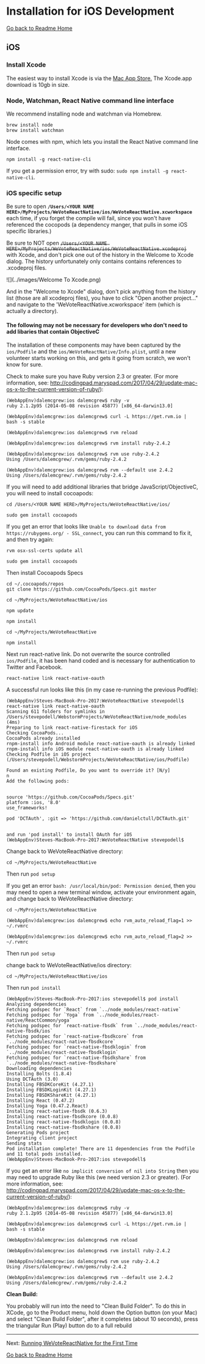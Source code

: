 # Installation for iOS Development
[Go back to Readme Home](../../README.md)

## iOS

### Install Xcode

The easiest way to install Xcode is via the
<a href="https://itunes.apple.com/us/app/xcode/id497799835?mt=12" target="_blank">Mac App Store.</a>  The Xcode.app download is 10gb in size.

### Node, Watchman, React Native command line interface

We recommend installing node and watchman via Homebrew.

    brew install node
    brew install watchman

Node comes with npm, which lets you install the React Native command line interface.

    npm install -g react-native-cli

If you get a permission error, try with sudo: `sudo npm install -g react-native-cli`.

### iOS specific setup
 


Be sure to open **`/Users/<YOUR NAME HERE>/MyProjects/WeVoteReactNative/ios/WeVoteReactNative.xcworkspace`** each time, if
you forget the compile will fail, since you won't have referenced the cocopods (a dependency manger, that pulls in some iOS 
specific libraries.)

Be sure to NOT open ~~`/Users/<YOUR NAME HERE>/MyProjects/WeVoteReactNative/ios/WeVoteReactNative.xcodeproj`~~ with Xcode, 
and don't pick one out of the history in the Welcome to Xcode dialog.  The history unfortunately only contains contains 
references to .xcodeproj files.



![](../images/Welcome To Xcode.png)


And in the "Welcome to Xcode" dialog, don't pick anything from the history list (those are all xcodeproj files), you have to
click "Open another project..." and navigate to the 'WeVoteReactNative.xcworkspace' item (which is actually a directory).
    
#### The following may not be necessary for developers who don't need to add libaries that contain ObjectiveC 

The installation of these components may have been captured by the `ios/Podfile` and the `ios/WeVoteReactNative/Info.plist`, 
until a new volunteer starts working on this, and gets it going from scratch, we won't know for sure.

Check to make sure you have Ruby version 2.3 or greater.
(For more information, see: http://codingpad.maryspad.com/2017/04/29/update-mac-os-x-to-the-current-version-of-ruby/):

    (WebAppEnv)dalemcgrew:ios dalemcgrew$ ruby -v
    ruby 2.1.2p95 (2014-05-08 revision 45877) [x86_64-darwin13.0]
    
    (WebAppEnv)dalemcgrew:ios dalemcgrew$ curl -L https://get.rvm.io | bash -s stable
    
    (WebAppEnv)dalemcgrew:ios dalemcgrew$ rvm reload
    
    (WebAppEnv)dalemcgrew:ios dalemcgrew$ rvm install ruby-2.4.2
    
    (WebAppEnv)dalemcgrew:ios dalemcgrew$ rvm use ruby-2.4.2
    Using /Users/dalemcgrew/.rvm/gems/ruby-2.4.2

    (WebAppEnv)dalemcgrew:ios dalemcgrew$ rvm --default use 2.4.2
    Using /Users/dalemcgrew/.rvm/gems/ruby-2.4.2


If you will need to add additional libraries that bridge JavaScript/ObjectiveC, you will need to install cocoapods:

    cd /Users/<YOUR NAME HERE>/MyProjects/WeVoteReactNative/ios/

    sudo gem install cocoapods
    
If you get an error that looks like `Unable to download data from https://rubygems.org/ - SSL_connect`, you can run this command to fix it, and then try again:

    rvm osx-ssl-certs update all
    
    sudo gem install cocoapods
    
Then install Cocoapods Specs    

    cd ~/.cocoapods/repos 
    git clone https://github.com/CocoaPods/Specs.git master
    
    cd ~/MyProjects/WeVoteReactNative/ios
    
    npm update
    
    npm install
    
    cd ~/MyProjects/WeVoteReactNative
    
    npm install
    
Next run react-native link.  Do not overwrite the source controlled `ios/Podfile`, it has been 
hand coded and is necessary for authentication to Twitter and Facebook.

    react-native link react-native-oauth
    
A successful run looks like this (in my case re-running the previous Podfile):

    (WebAppEnv)Steves-MacBook-Pro-2017:WeVoteReactNative stevepodell$ react-native link react-native-oauth
    Scanning 611 folders for symlinks in /Users/stevepodell/WebstormProjects/WeVoteReactNative/node_modules (4ms)
    Preparing to link react-native-firestack for iOS
    Checking CocoaPods...
    CocoaPods already installed
    rnpm-install info Android module react-native-oauth is already linked 
    rnpm-install info iOS module react-native-oauth is already linked 
    Checking Podfile in iOS project (/Users/stevepodell/WebstormProjects/WeVoteReactNative/ios/Podfile)
    
    Found an existing Podfile, Do you want to override it? [N/y]
    n
    Add the following pods:
    
    
    source 'https://github.com/CocoaPods/Specs.git'
    platform :ios, '8.0'
    use_frameworks!
    
    pod 'DCTAuth', :git => 'https://github.com/danielctull/DCTAuth.git'
    
    
    and run 'pod install' to install OAuth for iOS
    (WebAppEnv)Steves-MacBook-Pro-2017:WeVoteReactNative stevepodell$ 

Change back to WeVoteReactNative directory:

    cd ~/MyProjects/WeVoteReactNative

Then run `pod setup`

If you get an error `bash: /usr/local/bin/pod: Permission denied`, then you may need to open a new terminal window, activate your environment again, 
and change back to WeVoteReactNative directory:

    cd ~/MyProjects/WeVoteReactNative

    (WebAppEnv)dalemcgrew:ios dalemcgrew$ echo rvm_auto_reload_flag=1 >> ~/.rvmrc
    
    (WebAppEnv)dalemcgrew:ios dalemcgrew$ echo rvm_auto_reload_flag=2 >> ~/.rvmrc

Then run `pod setup`

change back to WeVoteReactNative/ios directory:

    cd ~/MyProjects/WeVoteReactNative/ios

Then run `pod install`

    (WebAppEnv)Steves-MacBook-Pro-2017:ios stevepodell$ pod install
    Analyzing dependencies
    Fetching podspec for `React` from `../node_modules/react-native`
    Fetching podspec for `Yoga` from `../node_modules/react-native/ReactCommon/yoga`
    Fetching podspec for `react-native-fbsdk` from `../node_modules/react-native-fbsdk/ios`
    Fetching podspec for `react-native-fbsdkcore` from `../node_modules/react-native-fbsdkcore`
    Fetching podspec for `react-native-fbsdklogin` from `../node_modules/react-native-fbsdklogin`
    Fetching podspec for `react-native-fbsdkshare` from `../node_modules/react-native-fbsdkshare`
    Downloading dependencies
    Installing Bolts (1.8.4)
    Using DCTAuth (3.0)
    Installing FBSDKCoreKit (4.27.1)
    Installing FBSDKLoginKit (4.27.1)
    Installing FBSDKShareKit (4.27.1)
    Installing React (0.47.2)
    Installing Yoga (0.47.2.React)
    Installing react-native-fbsdk (0.6.3)
    Installing react-native-fbsdkcore (0.0.8)
    Installing react-native-fbsdklogin (0.0.8)
    Installing react-native-fbsdkshare (0.0.8)
    Generating Pods project
    Integrating client project
    Sending stats
    Pod installation complete! There are 11 dependencies from the Podfile and 11 total pods installed.
    (WebAppEnv)Steves-MacBook-Pro-2017:ios stevepodell$ 

If you get an error like `no implicit conversion of nil into String` then you may need to 
upgrade Ruby like this (we need version 2.3 or greater). 
(For more information, see: http://codingpad.maryspad.com/2017/04/29/update-mac-os-x-to-the-current-version-of-ruby/):

    (WebAppEnv)dalemcgrew:ios dalemcgrew$ ruby -v
    ruby 2.1.2p95 (2014-05-08 revision 45877) [x86_64-darwin13.0]
    
    (WebAppEnv)dalemcgrew:ios dalemcgrew$ curl -L https://get.rvm.io | bash -s stable
    
    (WebAppEnv)dalemcgrew:ios dalemcgrew$ rvm reload
    
    (WebAppEnv)dalemcgrew:ios dalemcgrew$ rvm install ruby-2.4.2
    
    (WebAppEnv)dalemcgrew:ios dalemcgrew$ rvm use ruby-2.4.2
    Using /Users/dalemcgrew/.rvm/gems/ruby-2.4.2

    (WebAppEnv)dalemcgrew:ios dalemcgrew$ rvm --default use 2.4.2
    Using /Users/dalemcgrew/.rvm/gems/ruby-2.4.2


**Clean Build:**

You probably will run into the need to "Clean Build Folder".  To do this in XCode, go to the Product menu, hold down the Option button 
(on your Mac) and select "Clean Build Folder", after it completes (about 10 seconds), press the triangular
Run (Play) button do to a full rebuild


---

Next: [Running WeVoteReactNative for the First Time](RUNNING_FIRST_TIME.md)

[Go back to Readme Home](../../README.md)
